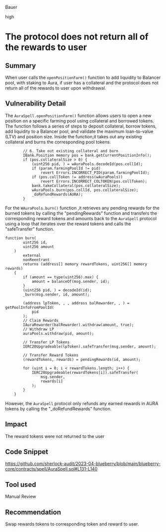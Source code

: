 Bauer

high

# The protocol does not return all of the rewards to user

## Summary
When user calls the `openPositionFarm()` function to add liquidity to Balancer pool, with staking to Aura, if user has a collateral and the protocol does not return all of the rewards to user upon withdrawal.

## Vulnerability Detail
The `AuraSpell.openPositionFarm()` function allows users to open a new position on a specific farming pool using collateral and borrowed tokens. The function follows a series of steps to deposit collateral, borrow tokens, add liquidity to a Balancer pool, and validate the maximum loan-to-value (LTV) and position size. Inside the function,it takes out any existing collateral and burns the corresponding pool tokens.
```solidity
        // 6. Take out existing collateral and burn
        IBank.Position memory pos = bank.getCurrentPositionInfo();
        if (pos.collateralSize > 0) {
            (uint256 pid, ) = wAuraPools.decodeId(pos.collId);
            if (param.farmingPoolId != pid)
                revert Errors.INCORRECT_PID(param.farmingPoolId);
            if (pos.collToken != address(wAuraPools))
                revert Errors.INCORRECT_COLTOKEN(pos.collToken);
            bank.takeCollateral(pos.collateralSize);
            wAuraPools.burn(pos.collId, pos.collateralSize);
            _doRefundRewards(AURA);
        }

```
For the `WAuraPools.burn()` function ,it retrieves any pending rewards for the burned tokens by calling the "pendingRewards" function and transfers the corresponding reward tokens and amounts back to the `AuraSpell` protocol using a loop that iterates over the reward tokens and calls the "safeTransfer" function.
```solidity
function burn(
        uint256 id,
        uint256 amount
    )
        external
        nonReentrant
        returns (address[] memory rewardTokens, uint256[] memory rewards)
    {
        if (amount == type(uint256).max) {
            amount = balanceOf(msg.sender, id);
        }
        (uint256 pid, ) = decodeId(id);
        _burn(msg.sender, id, amount);

        (address lpToken, , , address balRewarder, , ) = getPoolInfoFromPoolId(
            pid
        );
        // Claim Rewards
        IAuraRewarder(balRewarder).withdraw(amount, true);
        // Withdraw LP
        auraPools.withdraw(pid, amount);

        // Transfer LP Tokens
        IERC20Upgradeable(lpToken).safeTransfer(msg.sender, amount);

        // Transfer Reward Tokens
        (rewardTokens, rewards) = pendingRewards(id, amount);

        for (uint i = 0; i < rewardTokens.length; i++) {
            IERC20Upgradeable(rewardTokens[i]).safeTransfer(
                msg.sender,
                rewards[i]
            );
        }
    }

```
However, the `AuraSpell` protocol only refunds any earned rewards in AURA tokens by calling the "_doRefundRewards" function.

## Impact
The reward tokens were not returned to the user

## Code Snippet
https://github.com/sherlock-audit/2023-04-blueberry/blob/main/blueberry-core/contracts/spell/AuraSpell.sol#L131-L140

## Tool used

Manual Review

## Recommendation
 Swap rewards tokens to corresponding token and reward to user.
